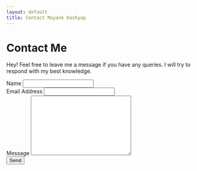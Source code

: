 ```yaml
---
layout: default
title: Contact Mayank Kashyap
---
```


<div id="contact">
  <h1 class="pageTitle">Contact Me</h1>
  <div class="contactContent">
    <p class="intro"><p>Hey! Feel free to leave me a message if you have any queries. I will try to respond with my best knowledge.</p>
  </div>
  <form action="http://formspree.io/mayankkashyap95@gmail.com" method="POST">
    <label for="name">Name</label>    
    <input type="text" id="name" name="name" class="full-width"><br>
    <label for="email">Email Address</label>
    <input type="email" id="email" name="_replyto" class="full-width"><br>
    <label for="message">Message</label>
    <textarea name="message" id="message" cols="30" rows="10" class="full-width"></textarea><br>
    <input type="submit" value="Send" class="button">
  </form>
</div>
